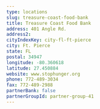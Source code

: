 ```yaml
---
type: locations
slug: treasure-coast-food-bank
title: Treasure Coast Food Bank
address: 401 Angle Rd.
address2: 
cityIndexKey: city-fl-ft-pierce
city: Ft. Pierce
state: FL
postal: 34947
longitude: -80.360618
latitude: 27.450884
website: www.stophunger.org
phone: 772-489-3034
fax: 772-489-2988
partnerBank: false
partnerGroupId: partner-group-41
---
```

